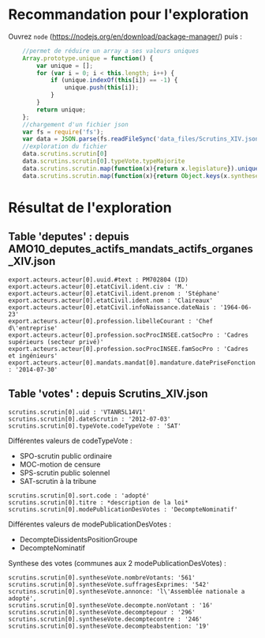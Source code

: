 Recommandation pour l'exploration
=================================

Ouvrez `node` (https://nodejs.org/en/download/package-manager/) puis :

```javascript
	//permet de réduire un array a ses valeurs uniques
	Array.prototype.unique = function() {
		var unique = [];
		for (var i = 0; i < this.length; i++) {
			if (unique.indexOf(this[i]) == -1) {
				unique.push(this[i]);
			}
		}
		return unique;
	};
	//chargement d'un fichier json
	var fs = require('fs');
	var data = JSON.parse(fs.readFileSync('data_files/Scrutins_XIV.json', 'utf8'));
	//exploration du fichier
	data.scrutins.scrutin[0]
	data.scrutins.scrutin[0].typeVote.typeMajorite
	data.scrutins.scrutin.map(function(x){return x.legislature}).unique()
	data.scrutins.scrutin.map(function(x){return Object.keys(x.syntheseVote).join()}).unique()
```

Résultat de l'exploration
=========================

Table 'deputes' : depuis AMO10_deputes_actifs_mandats_actifs_organes_XIV.json
-----------------------------------------------------------------------------

```
export.acteurs.acteur[0].uuid.#text : PM702804 (ID)
export.acteurs.acteur[0].etatCivil.ident.civ : 'M.'
export.acteurs.acteur[0].etatCivil.ident.prenom : 'Stéphane'
export.acteurs.acteur[0].etatCivil.ident.nom : 'Claireaux'
export.acteurs.acteur[0].etatCivil.infoNaissance.dateNais : '1964-06-23'
export.acteurs.acteur[0].profession.libelleCourant : 'Chef d\'entreprise'
export.acteurs.acteur[0].profession.socProcINSEE.catSocPro : 'Cadres supérieurs (secteur privé)'
export.acteurs.acteur[0].profession.socProcINSEE.famSocPro : 'Cadres et ingénieurs'
export.acteurs.acteur[0].mandats.mandat[0].mandature.datePriseFonction : '2014-07-30'
```

Table 'votes' : depuis Scrutins_XIV.json
----------------------------------------

```
scrutins.scrutin[0].uid : 'VTANR5L14V1'
scrutins.scrutin[0].dateScrutin : '2012-07-03'
scrutins.scrutin[0].typeVote.codeTypeVote : 'SAT'
```

Différentes valeurs de codeTypeVote :

* SPO-scrutin public ordinaire
* MOC-motion de censure
* SPS-scrutin public solennel
* SAT-scrutin à la tribune

```
scrutins.scrutin[0].sort.code : 'adopté'
scrutins.scrutin[0].titre : *description de la loi*
scrutins.scrutin[0].modePublicationDesVotes : 'DecompteNominatif'
```

Différentes valeurs de modePublicationDesVotes :

* DecompteDissidentsPositionGroupe
* DecompteNominatif


Synthese des votes (communes aux 2 modePublicationDesVotes) :
```
scrutins.scrutin[0].syntheseVote.nombreVotants: '561'
scrutins.scrutin[0].syntheseVote.suffragesExprimes: '542'
scrutins.scrutin[0].syntheseVote.annonce: 'l\'Assemblée nationale a adopté',
scrutins.scrutin[0].syntheseVote.decompte.nonVotant : '16'
scrutins.scrutin[0].syntheseVote.decomptepour : '296'
scrutins.scrutin[0].syntheseVote.decomptecontre : '246'
scrutins.scrutin[0].syntheseVote.decompteabstention: '19'
```